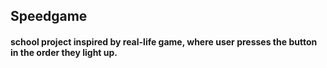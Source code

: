 ## Speedgame
#### school project inspired by real-life game, where user presses the button in the order they light up.
